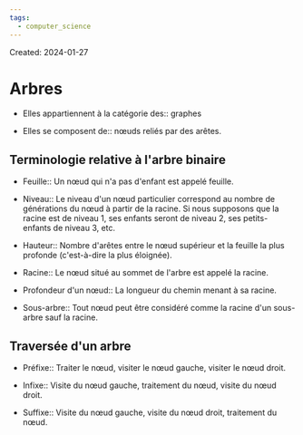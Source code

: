 ```yaml
---
tags:
  - computer_science
---
```

Created: 2024-01-27

# Arbres
- Elles appartiennent à la catégorie des:: graphes
<!--SR:!2024-02-22,16,250-->
- Elles se composent de:: nœuds reliés par des arêtes.
<!--SR:!2024-02-23,17,250-->

## Terminologie relative à l'arbre binaire
- Feuille:: Un nœud qui n'a pas d'enfant est appelé feuille.
<!--SR:!2024-02-10,11,270-->
- Niveau:: Le niveau d'un nœud particulier correspond au nombre de générations du nœud à partir de la racine. Si nous supposons que la racine est de niveau 1, ses enfants seront de niveau 2, ses petits-enfants de niveau 3, etc.
<!--SR:!2024-02-25,18,250-->
- Hauteur:: Nombre d'arêtes entre le nœud supérieur et la feuille la plus profonde (c'est-à-dire la plus éloignée).
<!--SR:!2024-02-11,8,230-->
- Racine:: Le nœud situé au sommet de l'arbre est appelé la racine.
<!--SR:!2024-02-11,12,270-->
- Profondeur d'un nœud:: La longueur du chemin menant à sa racine.
<!--SR:!2024-02-26,19,250-->
- Sous-arbre:: Tout nœud peut être considéré comme la racine d'un sous-arbre sauf la racine.
<!--SR:!2024-02-09,10,250-->

## Traversée d'un arbre
- Préfixe:: Traiter le nœud, visiter le nœud gauche, visiter le nœud droit.
<!--SR:!2024-02-19,14,250-->
- Infixe:: Visite du nœud gauche, traitement du nœud, visite du nœud droit.
<!--SR:!2024-02-24,17,250-->
- Suffixe:: Visite du nœud gauche, visite du nœud droit, traitement du nœud.
<!--SR:!2024-02-22,17,250-->